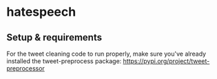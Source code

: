 # hatespeech

## Setup & requirements 
For the tweet cleaning code to run properly, make sure you've already installed the tweet-preprocess package: https://pypi.org/project/tweet-preprocessor